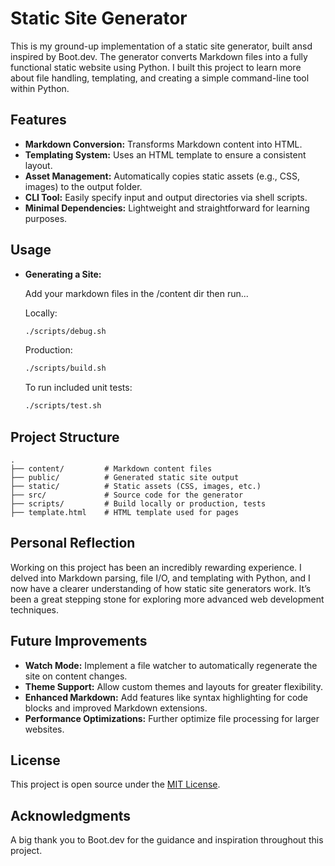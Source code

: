 # Static Site Generator

This is my ground-up implementation of a static site generator, built ansd inspired by Boot.dev. The generator converts Markdown files into a fully functional static website using Python. I built this project to learn more about file handling, templating, and creating a simple command-line tool within Python.

## Features

- **Markdown Conversion:** Transforms Markdown content into HTML.
- **Templating System:** Uses an HTML template to ensure a consistent layout.
- **Asset Management:** Automatically copies static assets (e.g., CSS, images) to the output folder.
- **CLI Tool:** Easily specify input and output directories via shell scripts.
- **Minimal Dependencies:** Lightweight and straightforward for learning purposes.

## Usage

- **Generating a Site:**

  Add your markdown files in the /content dir then run...

  Locally:

  ```bash
  ./scripts/debug.sh
  ```

  Production:

  ```bash
  ./scripts/build.sh
  ```

  To run included unit tests:

  ```bash
  ./scripts/test.sh
  ```

## Project Structure

```plaintext
.
├── content/         # Markdown content files
├── public/          # Generated static site output
├── static/          # Static assets (CSS, images, etc.)
├── src/             # Source code for the generator
├── scripts/         # Build locally or production, tests
├── template.html    # HTML template used for pages
```

## Personal Reflection

Working on this project has been an incredibly rewarding experience. I delved into Markdown parsing, file I/O, and templating with Python, and I now have a clearer understanding of how static site generators work. It’s been a great stepping stone for exploring more advanced web development techniques.

## Future Improvements

- **Watch Mode:** Implement a file watcher to automatically regenerate the site on content changes.
- **Theme Support:** Allow custom themes and layouts for greater flexibility.
- **Enhanced Markdown:** Add features like syntax highlighting for code blocks and improved Markdown extensions.
- **Performance Optimizations:** Further optimize file processing for larger websites.

## License

This project is open source under the [MIT License](LICENSE).

## Acknowledgments

A big thank you to Boot.dev for the guidance and inspiration throughout this project.
